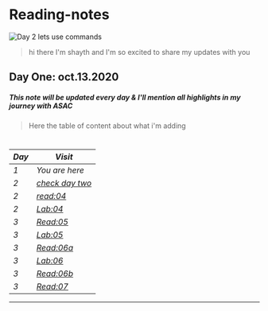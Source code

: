 # Reading-notes

![Day 2 lets use commands](https://i0.wp.com/bdmpublications.com/wp-content/uploads/2019/05/history-of-coding-1.jpg?resize=780%2C405&ssl=1)

> hi there I'm shayth and I'm so excited to share my updates with you

## Day One: oct.13.2020 ##

##### This note will be updated every day & I'll mention all highlights in my journey with ASAC

> Here the table of content about what i'm adding 
#

*Day* | *Visit*
------------ | -------------
*1* | *You are here*
*2* | *[check day two](https://shayth1.github.io/reading-notes/daytwo)*
*2* | *[read:04](https://shayth1.github.io/reading-notes/daytwo-read4)*
*2* | *[Lab:04](https://shayth1.github.io/reading-notes/Lab04)*
*3* | *[Read:05](https://shayth1.github.io/reading-notes/read05)*
*3* | *[Lab:05](https://shayth1.github.io/reading-notes/Lab04)*
*3* | *[Read:06a](https://shayth1.github.io/reading-notes/read06a)*
*3* | *[Lab:06](https://shayth1.github.io/reading-notes/Lab04)*
*3* | *[Read:06b](https://shayth1.github.io/reading-notes/read06b)*
*3* | *[Read:07](https://shayth1.github.io/reading-notes/read07)*
---


  #
  

